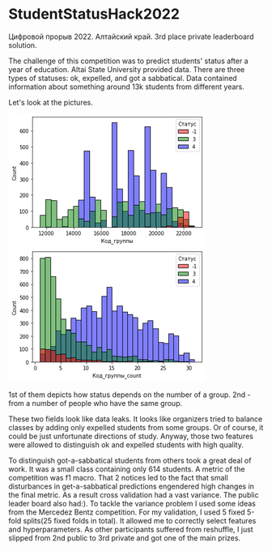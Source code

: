 # StudentStatusHack2022
Цифровой прорыв 2022. Алтайский край. 3rd place private leaderboard solution.

The challenge of this competition was to predict students' status after a year of education. Altai State University provided data. There are three types of statuses: ok, expelled, and got a sabbatical. Data contained information about something around 13k students from different years.

Let's look at the pictures.

![alt text](https://github.com/dkhar08/StudentStatusHack2022/blob/main/pictures/p1.png?raw=true)
![alt text](https://github.com/dkhar08/StudentStatusHack2022/blob/main/pictures/p2.png?raw=true)

1st of them depicts how status depends on the number of a group. 2nd - from a number of people who have the same group.

These two fields look like data leaks. It looks like organizers tried to balance classes by adding only expelled students from some groups. Or of course, it could be just unfortunate directions of study. Anyway, those two features were allowed to distinguish ok and expelled students with high quality.

To distinguish got-a-sabbatical students from others took a great deal of work. It was a small class containing only 614 students. A metric of the competition was f1 macro. That 2 notices led to the fact that small disturbances in get-a-sabbatical predictions engendered high changes in the final metric. As a result cross validation had a vast variance. The public leader board also had:). To tackle the variance problem I used some ideas from the Mercedez Bentz competition. For my validation, I used 5 fixed 5-fold splits(25 fixed folds in total). It allowed me to correctly select features and hyperparameters. As other participants suffered from reshuffle, I just slipped from 2nd public to 3rd private and got one of the main prizes.
